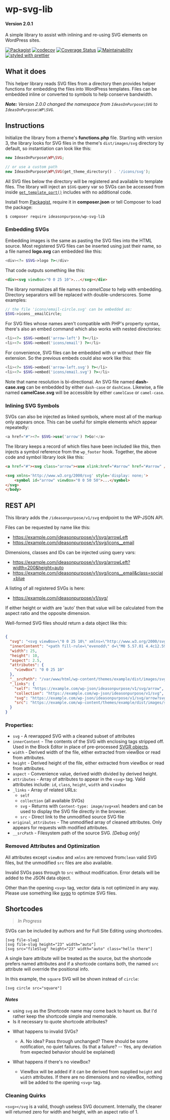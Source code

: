 # wp-svg-lib

#### Version 2.0.1

A simple library to assist with inlining and re-using SVG elements on WordPress sites.

[![Packagist](https://badgen.net/packagist/v/ideasonpurpose/wp-svg-lib)](https://packagist.org/packages/ideasonpurpose/wp-svg-lib)
[![codecov](https://codecov.io/gh/ideasonpurpose/wp-svg-lib/branch/master/graph/badge.svg)](https://codecov.io/gh/ideasonpurpose/wp-svg-lib)
[![Coverage Status](https://coveralls.io/repos/github/ideasonpurpose/wp-svg-lib/badge.svg)](https://coveralls.io/github/ideasonpurpose/wp-svg-lib)
[![Maintainability](https://api.codeclimate.com/v1/badges/c5828971734cecd15cd0/maintainability)](https://codeclimate.com/github/ideasonpurpose/wp-svg-lib/maintainability)
[![styled with prettier](https://img.shields.io/badge/styled_with-prettier-ff69b4.svg)](https://github.com/prettier/prettier)

## What it does

This helper library reads SVG files from a directory then provides helper functions for embedding the files into WordPress templates. Files can be embedded inline or converted to symbols to help conserve bandwidth.

_**Note:** Version 2.0.0 changed the namespace from `IdeasOnPurpose\SVG` to `IdeasOnPurpose\WP\SVG`._

## Instructions

Initialize the library from a theme's **functions.php** file. Starting with version 3, the library looks for SVG files in the theme's `dist/images/svg` directory by default, so instantiation can look like this:

```php
new IdeasOnPurpose\WP\SVG;

// or use a custom path
new IdeasOnPurpose\WP\SVG(get_theme_directory() . '/icons/svg');
```

All SVG files below the directory will be registered and available to template files. The library will inject an `$SVG` query var so SVGs can be accessed from inside [`get_template_part()`][gtp] includes with no additional code.

Install from [Packagist](https://packagist.org/packages/ideasonpurpose/wp-svg-lib), require it in **composer.json** or tell Composer to load the package:

```bash
$ composer require ideasonpurpose/wp-svg-lib
```

### Embedding SVGs

Embedding images is the same as pasting the SVG files into the HTML source. Most registered SVG files can be inserted using just their name, so a file named **logo.svg** can embedded like this:

```php
<div><?= $SVG->logo ?></div>
```

That code outputs something like this:

```html
<div><svg viewBox="0 0 25 10">...</svg></div>
```

The library normalizes all file names to _camelCase_ to help with embedding. Directory separators will be replaced with double-underscores. Some examples:

```php
// the file 'icons/email-circle.svg' can be embedded as:
$SVG->icons__emailCircle;
```

For SVG files whose names aren't compatible with PHP's property syntax, there's also an embed command which also works with nested directories:

```php
<li><?= $SVG->embed('arrow-left') ?></li>
<li><?= $SVG->embed('icons/email') ?></li>
```

For convenience, SVG files can be embedded with or without their file extension. So the previous embeds could also work like this:

```php
<li><?= $SVG->embed('arrow-left.svg') ?></li>
<li><?= $SVG->embed('icons/email.svg') ?></li>
```

Note that name resolution is bi-directional. An SVG file named **dash-case.svg** can be embedded by either `dash-case` or `dashCase`. Likewise, a file named **camelCase.svg** will be accessible by either `camelCase` or `camel-case`.

### Inlining SVG Symbols

SVGs can also be injected as linked symbols, where most all of the markup only appears once. This can be useful for simple elements which appear repeatedly:

```php
<a href="#"><?= $SVG->use('arrow') ?>Go!</a>
```

The library keeps a record of which files have been included like this, then injects a symbol reference from the `wp_footer` hook. Together, the above code and symbol library look like this:

```html
<a href="#"><svg class="arrow"><use xlink:href="#arrow" href="#arrow" /></svg>Go!</a>

<svg xmlns='http://www.w3.org/2000/svg' style='display: none;'>
    <symbol id="arrow" viewBox="0 0 50 50">...</symbol>
</svg>
</body>
```

## REST API

This library adds the `/ideasonpurpose/v1/svg` endpoint to the WP-JSON API.

Files can be requested by name like this:

- https://example.com/ideasonpurpose/v1/svg/arrowLeft
- https://example.com/ideasonpurpose/v1/svg/icons__email

Dimensions, classes and IDs can be injected using query vars:

- https://example.com/ideasonpurpose/v1/svg/arrowLeft?width=200&height=auto
- https://example.com/ideasonpurpose/v1/svg/icons__email&class=social+blue

A listing of all registered SVGs is here:

- https://example.com/ideasonpurpose/v1/svg/

If either height or width are 'auto' then that value will be calculated from the aspect ratio and the opposite dimension.

Well-formed SVG files should return a data object like this:

```json

{
  "svg": "<svg viewBox=\"0 0 25 10\" xmlns=\"http://www.w3.org/2000/svg\"><path fill-rule=\"evenodd\" d=\"M0 5.57.01 4.4c12.59.08 18.84.08 18.77 0V0L25 4.99 18.77 10l.01-4.43H0Z\"/>\n</svg>",
  "innerContent": "<path fill-rule=\"evenodd\" d=\"M0 5.57.01 4.4c12.59.08 18.84.08 18.77 0V0L25 4.99 18.77 10l.01-4.43H0Z\"/>\n",
  "width": 25,
  "height": 10,
  "aspect": 2.5,
  "attributes": {
    "viewBox": "0 0 25 10"
  },
  "__srcPath": "/var/www/html/wp-content/themes/example/dist/images/svg/arrow.svg",
  "_links": {
    "self": "https://example.com/wp-json/ideasonpurpose/v1/svg/arrow",
    "collection": "https://example.com/wp-json/ideasonpurpose/v1/svg",
    "svg": "https://example.com/wp-json/ideasonpurpose/v1/svg/arrow?svg=1",
    "src": "https://example.com/wp-content/themes/example/dist/images/svg/arrow.svg"
  }
}
```

### Properties:

* `svg` - A rewrapped SVG with a cleaned subset of attributes
* `innerContent` - The contents of the SVG with enclosing tags stripped off. Used in the Block Editor in place of pre-processed [SVGR objects](https://react-svgr.com/docs/what-is-svgr/). 
* `width` - Derived width of the file, either extracted from viewBox or read from attributes.
* `height` - Derived height of the file, either extracted from viewBox or read from attributes.
* `aspect` - Convenience value, derived width divided by derived height. 
* `attributes` - Array of attributes to appear in the `<svg>` tag. Valid attributes include: `id`, `class`, `height`, `width` and `viewBox`
* `_links` - Array of related URLs:
  * `self`
  * `collection` (all available SVGs)
  * `svg` - Returns with `Content-type: image/svg+xml` headers and can be used to display the SVG file directly in the browser.
  * `src` - Direct link to the unmodified source SVG file
* `original_attributes` - The unmodified array of cleaned attributes. Only appears for requests with modified attributes. 
* `__srcPath` - Filesystem path of the source SVG. _[Debug only]_ 


### Removed Attributes and Optimization

All attributes except `viewBox` and `xmlns` are removed from`clean` valid SVG files, but the unmodified `src` files are also available.

Invalid SVGs pass through to `src` without modification. Error details will be added to the JSON data object.

Other than the opening `<svg>` tag, vector data is not optimized in any way. Please use something like [svgo][] to optimize SVG files.

## Shortcodes

> _In Progress_

SVGs can be included by authors and for Full Site Editing using shortcodes.

```
[svg file-slug]
[svg file-slug height="23" width="auto"]
[svg src="fileSlug" height="23" width="auto" class="hello there"]
```

A single bare attribute will be treated as the source, but the shortcode prefers named attributes and if a shortcode contains both, the named `src` attribute will override the positional info.

In this example, the `square` SVG will be shown instead of `circle`:

```
[svg circle src="square"]
```

#### _Notes_

- using `svg` as the Shortcode name may come back to haunt us. But I'd rather keep the shortcode simple and memorable.
- Is it necessary to quote shortcode attributes?

* What happens to invalid SVGs?

  - A. No idea? Pass through unchanged?
    There should be some notification, no quiet failures.
    (Is that a failure? -- Yes, any deviation from expected behavior should be explained)

* What happens if there's no viewBox?
  - ViewBox will be added if it can be derived from supplied `height` and `width` attributes. If there are no dimensions and no viewBox, nothing will be added to the opening `<svg>` tag.

### Cleaning Quirks

`<svg></svg` is a valid, though useless SVG document. Internally, the cleaner will returned zero for width and height, with an aspect ratio of 1.

[svgo]: https://www.npmjs.com/package/svgo
[docker-build]: https://github.com/ideasonpurpose/docker-build
[gtp]: https://developer.wordpress.org/reference/functions/get_template_part/
